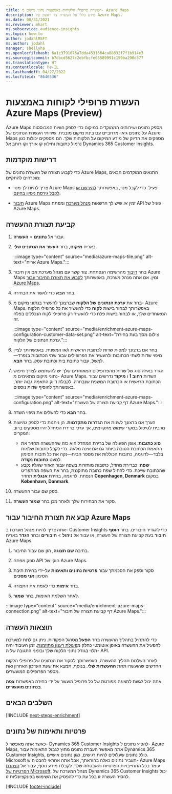 ```yaml
---
title: העשרת פרופילי הלקוחות באמצעות נתוני מיקום מ- Azure Maps
description: מידע כללי על העשרת צד ראשון של Azure Maps.
ms.date: 08/31/2021
ms.reviewer: mhart
ms.subservice: audience-insights
ms.topic: how-to
author: jodahlMSFT
ms.author: jodahl
manager: shellyha
ms.openlocfilehash: 6a1c3791076a7dda4531664ca88632f7f1b914e3
ms.sourcegitcommit: b7dbcd5627c2ebfbcfe65589991c159ba290d377
ms.translationtype: HT
ms.contentlocale: he-IL
ms.lasthandoff: 04/27/2022
ms.locfileid: "8646536"
---
```

# <a name="enrichment-of-customer-profiles-with-azure-maps-preview"></a>העשרת פרופילי לקוחות באמצעות Azure Maps‏ (Preview)

Azure Maps מספק נתונים ושירותים הממוקדים במיקום כדי לספק חוויות המבוססות על נתונים גיאו-מרחביים עם בינת מיקום מובנית. שירותי העשרת הנתונים של Azure Maps מספקים את הדיוק של מידע המיקום על הלקוחות שלך. הם מספקים יכולות כגון נרמול כתובות וחילוץ קו אורך וקו רוחב אל Dynamics 365 Customer Insights.

## <a name="prerequisites"></a>דרישות מוקדמות

כדי לקבוע תצורה של העשרת נתונים של Azure Maps, התנאים המוקדמים הבאים מוכרחים להתקיים:

- צריך להיות לך מנוי Azure Maps פעיל. כדי לקבל מנוי, באפשרותך [להירשם או לקבל גירסת ניסיון בחינם](https://azure.microsoft.com/services/azure-maps/).

- [חיבור](connections.md) Azure Maps זמין *או* שיש לך הרשאות [מנהל מערכת](permissions.md#admin) ומפתח API פעיל של Azure Maps.

## <a name="configure-the-enrichment"></a>קביעת תצורת ההעשרה

1. עבור אל **נתונים** > **העשרה**. 

1. באריח **מיקום**, בחר **העשר את הנתונים שלי**.

   :::image type="content" source="media/azure-maps-tile.png" alt-text="אריח Azure Maps.":::

1. בחר [חיבור](connections.md) מהרשימה הנפתחת. צור קשר עם מנהל מערכת אם אין חיבור Azure Maps זמין. אם אתה מנהל מערכת, באפשרותך [לקבוע את תצורת החיבור עבור Azure Maps](#configure-the-connection-for-azure-maps). 

1. בחר **הבא** כדי לאשר את הבחירה.

1. בחר את **ערכת הנתונים של הלקוח** שברצונך להעשיר בנתוני מיקום מ- Azure Maps. באפשרותך לבחור בישות **לקוח** כדי להעשיר את כל פרופילי הלקוח המאוחדים שלך, או לבחור בישות פלח כדי להעשיר רק פרופילי לקוח הנכללים בפלח זה.

    :::image type="content" source="media/enrichment-azure-maps-configuration-customer-data-set.png" alt-text="צילום מסך בעת בחירת ערכת הנתונים של הלקוח.":::

1. בחר אם ברצונך למפות שדות לכתובת הראשית ו/או המשנית. באפשרותך לציין מיפוי שדות לשתי הכתובות ולהעשיר את הפרופילים עבור שתי הכתובות בנפרד&mdash;למשל, עבור כתובת בית וכתובת עסק. בחר **הבא**.

1. הגדר באיזה סוג של שדות מהפרופילים המאוחדים שלך יש להשתמש לצורך חיפוש נתוני מיקום מתאימים מ- Azure Maps. השדות **רחוב 1** ו **מיקוד** נדרשים עבור הכתובת הראשית או הכתובת המשנית שנבחרה. לקבלת דיוק התאמה גבוה יותר, באפשרותך להוסיף שדות נוספים.

   :::image type="content" source="media/enrichment-azure-maps-configuration.png" alt-text="דף קביעת תצורה של העשרת Azure Maps.":::

1. בחר **הבא** כדי להשלים את מיפוי השדה.

1. הערך אם ברצונך לשנות את **הגדרות מתקדמות**. הן ניתנות כדי לספק גמישות מרבית לטיפול במקרי שימוש מתקדמים, אך ערכי ברירת המחדל יהיו מספקים ברוב המקרים:
   - **סוג כתובות**: אופן הפעולה של ברירת המחדל הוא כזה שההעשרה תחזיר את התאמת הכתובת הטובה ביותר גם אם אינה מלאה. כדי לקבל כתובות שלמות בלבד&mdash;לדוגמה, כתובות הכוללות את מספר הבית&mdash;נקה את כל תיבות הסימון למעט **כתובות נקודה**. 
   - **שפה**: כברירת מחדל, כתובות מוחזרות בשפה עבור האזור שאליו נקבע שהכתובת שייכת. כדי להחיל שפת כתובת מתוקננת, בחר את השפה מהתפריט הנפתח. לדוגמה, בחירת **אנגלית** תחזיר **Copenhagen, Denmark** במקום **København, Danmark**.

1. ספק שם עבור ההעשרה.

1. סקור את הבחירות שלך ולאחר מכן בחר **שמור העשרה**.

## <a name="configure-the-connection-for-azure-maps"></a>קבע את תצורת החיבור עבור Azure Maps

אתה צריך להיות מנהל מערכת ב- Customer Insights כדי להגדיר חיבורים. בחר **הוסף חיבור** בעת קביעת תצורה של העשרה, או עבור אל **ניהול** > **חיבורים** ובחר **הגדר** באריח Azure Maps.

1. בתיבה **שם תצוגה**, הזן שם עבור החיבור.

1. ספק מפתח API חוקי של Azure Maps.

1. סקור וספק את הסכמתך עבור **פרטיות נתונים ותאימות** על-ידי בחירת תיבת הסימון **אני מסכים**

1. בחר **אימות** כדי לאמת את התצורה.

1. לאחר השלמת האימות, בחר **שמור**.

:::image type="content" source="media/enrichment-azure-maps-connection.png" alt-text="דף קביעת תצורה של חיבור Azure Maps.":::

## <a name="enrichment-results"></a>תוצאות העשרה

כדי להתחיל בתהליך ההעשרה בחר **הפעל** מסרגל הפקודות. ניתן גם לתת למערכת להפעיל את ההעשרה באופן אוטומטי כחלק מ[פעולת רענון מתוזמנת](system.md#schedule-tab). זמן העיבוד יהיה תלוי בגודל נתוני הלקוח שלך ובזמני התגובה של ה- API.

לאחר השלמת תהליך ההעשרה, באפשרותך לסקור את הנתונים של פרופילי הלקוח החדשים שהועשרו תחת **ההעשרות שלי**. בנוסף, תמצא את שעת העדכון האחרון ואת מספר הפרופילים המועשרים.

אתה יכול לגשת לתצוגה מפורטת של כל פרופיל מועשר על ידי בחירה באפשרות **צפה בנתונים מועשרים**.

## <a name="next-steps"></a>השלבים הבאים

[!INCLUDE [next-steps-enrichment](includes/next-steps-enrichment.md)]

## <a name="data-privacy-and-compliance"></a>פרטיות ותאימות של נתונים

כאשר אתה מאפשר ל- Dynamics 365 Customer Insights להפיץ נתונים ל- Azure Maps, אתה מאפשר העברת נתונים מחוץ לגבול התאימות עבור Dynamics 365 Customer Insights, כולל נתונים שעלולים להיות רגישים, כגון נתונים אישיים. Microsoft תעביר נתונים כאלה בהוראתך, אבל אתה אחראי להבטיח ש- Azure Maps עומד בכל התחייבויות הפרטיות והאבטחה שלך. לקבלת מידע נוסף, עבור אל [הצהרת הפרטיות של Microsoft](https://go.microsoft.com/fwlink/?linkid=396732).
מנהל המערכת של Dynamics 365 Customer Insights יכול להסיר העשרה זו בכל עת כדי להפסיק את השימוש בפונקציונליות זו.

[!INCLUDE [footer-include](includes/footer-banner.md)]
